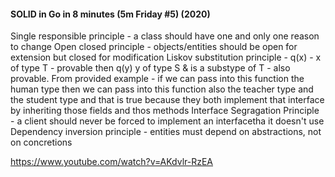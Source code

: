 #### SOLID in Go in 8 minutes (5m Friday #5) (2020)
  Single responsible principle - a class should have one and only one reason to change
  Open closed principle - objects/entities should be open for extension but closed for modification
  Liskov substitution principle - q(x) - x of type T - provable then q(y) y of type S & is a substype of T - also provable.
    From provided example - if we can pass into this function the human type then we can pass into this function also the teacher type and the student type and that is true because they both implement that interface by inheriting those fields and thos methods
  Interface Segragation Principle - a client should never be forced to implement an interfacetha it doesn't use
  Dependency inversion principle - entities must depend on abstractions, not on concretions


https://www.youtube.com/watch?v=AKdvlr-RzEA
